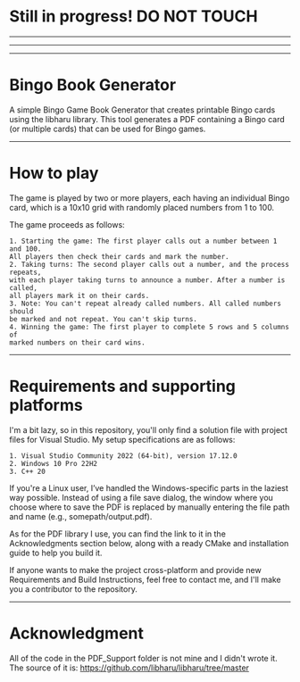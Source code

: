 # Still in progress! DO NOT TOUCH

---
---
---
# Bingo Book Generator

A simple Bingo Game Book Generator that creates printable Bingo cards using the libharu library. This tool generates a PDF containing a Bingo card (or multiple cards) that can be used for Bingo games.

---
# How to play

The game is played by two or more players, each having an individual Bingo card, which is a 10x10 grid with randomly placed numbers from 1 to 100.

The game proceeds as follows:

	1. Starting the game: The first player calls out a number between 1 and 100. 
	All players then check their cards and mark the number.
	2. Taking turns: The second player calls out a number, and the process repeats, 
	with each player taking turns to announce a number. After a number is called, 
	all players mark it on their cards.
	3. Note: You can't repeat already called numbers. All called numbers should 
	be marked and not repeat. You can't skip turns.
	4. Winning the game: The first player to complete 5 rows and 5 columns of 
	marked numbers on their card wins.

---
# Requirements and supporting platforms

I'm a bit lazy, so in this repository, you'll only find a solution file with project files for Visual Studio. My setup specifications are as follows:

	1. Visual Studio Community 2022 (64-bit), version 17.12.0
	2. Windows 10 Pro 22H2
	3. C++ 20

If you're a Linux user, I’ve handled the Windows-specific parts in the laziest way possible. Instead of using a file save dialog, the window where you choose where to save the PDF is replaced by manually entering the file path and name (e.g., somepath/output.pdf).

As for the PDF library I use, you can find the link to it in the Acknowledgments section below, along with a ready CMake and installation guide to help you build it.

If anyone wants to make the project cross-platform and provide new Requirements and Build Instructions, feel free to contact me, and I'll make you a contributor to the repository.

---
# Acknowledgment

All of the code in the PDF_Support folder is not mine and I didn't wrote it.
The source of it is: https://github.com/libharu/libharu/tree/master
